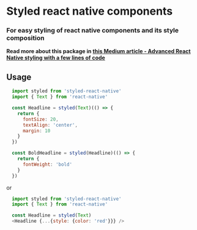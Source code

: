 # Styled react native components
### For easy styling of react native components and its style composition

**Read more about this package in [this Medium article - Advanced React Native styling with a few lines of code](https://medium.com/@JSifalda/advanced-react-native-styling-with-a-few-lines-of-code-4b6a94385015)**

## Usage
```js
  import styled from 'styled-react-native'
  import { Text } from 'react-native'

  const Headline = styled(Text)(() => {
    return {
      fontSize: 20,
      textAlign: 'center',
      margin: 10
    }
  })

  const BoldHeadline = styled(Headline)(() => {
    return {
      fontWeight: 'bold'
    }
  })
```

or

```js
  import styled from 'styled-react-native'
  import { Text } from 'react-native'

  const Headline = styled(Text)
  <Headline {...{style: {color: 'red'}}} />
```
